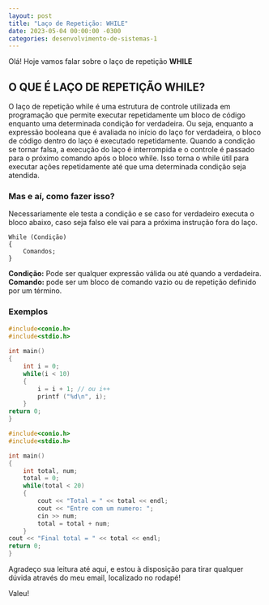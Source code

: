 ```yaml
---
layout: post
title: "Laço de Repetição: WHILE"
date: 2023-05-04 00:00:00 -0300
categories: desenvolvimento-de-sistemas-1
---
```


Olá! Hoje vamos falar sobre o laço de repetição **WHILE**

## O QUE É LAÇO DE REPETIÇÃO WHILE?

O laço de repetição while é uma estrutura de controle utilizada em programação que permite executar repetidamente um bloco de código enquanto uma determinada condição for verdadeira. Ou seja, enquanto a expressão booleana que é avaliada no início do laço for verdadeira, o bloco de código dentro do laço é executado repetidamente. Quando a condição se tornar falsa, a execução do laço é interrompida e o controle é passado para o próximo comando após o bloco while. Isso torna o while útil para executar ações repetidamente até que uma determinada condição seja atendida.

### Mas e aí, como fazer isso?

Necessariamente ele testa a condição e se caso for verdadeiro executa o bloco abaixo, caso seja falso ele vai para a próxima instrução fora do laço. 

```
While (Condição) 
{ 
	Comandos; 
} 
```

**Condição:** Pode ser qualquer expressão válida ou até quando a verdadeira.  
**Comando:** pode ser um bloco de comando vazio ou de repetição definido por um término.

### Exemplos

```c++
#include<conio.h> 
#include<stdio.h> 
 
int main() 
{ 
    int i = 0; 
    while(i < 10) 
    { 
        i = i + 1; // ou i++ 
        printf ("%d\n", i); 
    }     
return 0; 
}
```

```c++
#include<conio.h> 
#include<stdio.h> 

int main() 
{ 
    int total, num; 
    total = 0; 
    while(total < 20) 
    { 
        cout << "Total = " << total << endl; 
        cout << "Entre com um numero: ";  
        cin >> num; 
        total = total + num; 
    } 
cout << "Final total = " << total << endl; 
return 0;
} 
```

Agradeço sua leitura até aqui, e estou à disposição para tirar qualquer dúvida através do meu email, localizado no rodapé!

Valeu!